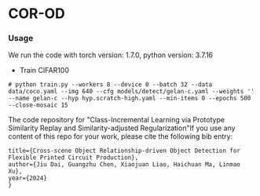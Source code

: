 # COR-OD
### Usage 
We run the code with torch version: 1.7.0, python version: 3.7.16
* Train CIFAR100
```
# python train.py --workers 8 --device 0 --batch 32 --data data/coco.yaml --img 640 --cfg models/detect/gelan-c.yaml --weights '' --name gelan-c --hyp hyp.scratch-high.yaml --min-items 0 --epochs 500 --close-mosaic 15
```
The code repository for "Class-Incremental Learning via Prototype Similarity Replay and Similarity-adjusted Regularization"If you use any content of this repo for your work, please cite the following bib entry:

    title={Cross-scene Object Relationship-driven Object Detection for Flexible Printed Circuit Production},
    author={Jiu Dai, Guangzhu Chen, Xiaojuan Liao, Haichuan Ma, Linmao Xu},
    year={2024}
    }
